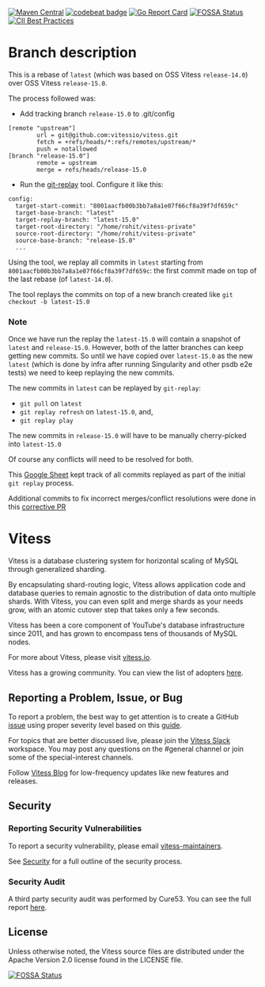 [![Maven Central](https://maven-badges.herokuapp.com/maven-central/io.vitess/vitess-jdbc/badge.svg)](https://maven-badges.herokuapp.com/maven-central/io.vitess/vitess-jdbc)
[![codebeat badge](https://codebeat.co/badges/51c9a056-1103-4522-9a9c-dc623821ea87)](https://codebeat.co/projects/github-com-youtube-vitess)
[![Go Report Card](https://goreportcard.com/badge/vitess.io/vitess)](https://goreportcard.com/report/vitess.io/vitess)
[![FOSSA Status](https://app.fossa.io/api/projects/git%2Bgithub.com%2Fvitessio%2Fvitess.svg?type=shield)](https://app.fossa.io/projects/git%2Bgithub.com%2Fvitessio%2Fvitess?ref=badge_shield)
[![CII Best Practices](https://bestpractices.coreinfrastructure.org/projects/1724/badge)](https://bestpractices.coreinfrastructure.org/projects/1724)

# Branch description

This is a rebase of `latest` (which was based on OSS Vitess `release-14.0`) over OSS Vitess `release-15.0`.

The process followed was:

* Add tracking branch `release-15.0` to .git/config

```
[remote "upstream"]
        url = git@github.com:vitessio/vitess.git
        fetch = +refs/heads/*:refs/remotes/upstream/*
        push = notallowed
[branch "release-15.0"]
        remote = upstream
        merge = refs/heads/release-15.0

```

* Run the [git-replay](https://github.com/planetscale/git-replay) tool. Configure it like this:

```
config:
  target-start-commit: "8001aacfb00b3bb7a8a1e07f66cf8a39f7df659c"
  target-base-branch: "latest"
  target-replay-branch: "latest-15.0"
  target-root-directory: "/home/rohit/vitess-private"
  source-root-directory: "/home/rohit/vitess-private"
  source-base-branch: "release-15.0"
  ...
```

Using the tool, we replay all commits in `latest` starting from `8001aacfb00b3bb7a8a1e07f66cf8a39f7df659c`: the first
commit made on top of the last rebase (of `latest-14.0`).

The tool replays the commits on top of a new branch created like `git checkout -b latest-15.0`

### Note

Once we have run the replay the `latest-15.0` will contain a snapshot of `latest` and `release-15.0`. However, both of
the latter branches can keep getting new commits. So until we have copied over `latest-15.0` as the new `latest` (which
is done by infra after running Singularity and other psdb e2e tests) we need to keep replaying the new commits.

The new commits in `latest` can be replayed by `git-replay`:

* `git pull` on `latest`
* `git replay refresh` on `latest-15.0`, and,
* `git replay play`

The new commits in `release-15.0` will have to be manually cherry-picked into `latest-15.0`

Of course any conflicts will need to be resolved for both.

This [Google Sheet](https://docs.google.com/spreadsheets/d/1BBzIx-A3y7yCCnL8-FNV9SNiNoXk2LNL297h52Qpuwk/edit#gid=1511084840)
kept track of all commits replayed as part of the initial `git replay` process.

Additional commits to fix incorrect merges/conflict resolutions were done in this [corrective PR](https://github.com/planetscale/vitess-private/pull/1362)

# Vitess

Vitess is a database clustering system for horizontal scaling of MySQL through generalized sharding.

By encapsulating shard-routing logic, Vitess allows application code and database queries to remain agnostic to the
distribution of data onto multiple shards. With Vitess, you can even split and merge shards as your needs grow, with an
atomic cutover step that takes only a few seconds.

Vitess has been a core component of YouTube's database infrastructure since 2011, and has grown to encompass tens of
thousands of MySQL nodes.

For more about Vitess, please visit [vitess.io](https://vitess.io).

Vitess has a growing community. You can view the list of adopters
[here](https://github.com/vitessio/vitess/blob/main/ADOPTERS.md).

## Reporting a Problem, Issue, or Bug

To report a problem, the best way to get attention is to create a
GitHub [issue](.https://github.com/vitessio/vitess/issues ) using proper severity level based on
this [guide](https://github.com/vitessio/vitess/blob/main/SEVERITY.md).

For topics that are better discussed live, please join the [Vitess Slack](https://vitess.io/slack) workspace. You may
post any questions on the #general channel or join some of the special-interest channels.

Follow [Vitess Blog](https://blog.vitess.io/) for low-frequency updates like new features and releases.

## Security

### Reporting Security Vulnerabilities

To report a security vulnerability, please email [vitess-maintainers](mailto:cncf-vitess-maintainers@lists.cncf.io).

See [Security](SECURITY.md) for a full outline of the security process.

### Security Audit

A third party security audit was performed by Cure53. You can see the full report [here](doc/VIT-01-report.pdf).

## License

Unless otherwise noted, the Vitess source files are distributed under the Apache Version 2.0 license found in the
LICENSE file.

[![FOSSA Status](https://app.fossa.io/api/projects/git%2Bgithub.com%2Fvitessio%2Fvitess.svg?type=large)](https://app.fossa.io/projects/git%2Bgithub.com%2Fvitessio%2Fvitess?ref=badge_large)
